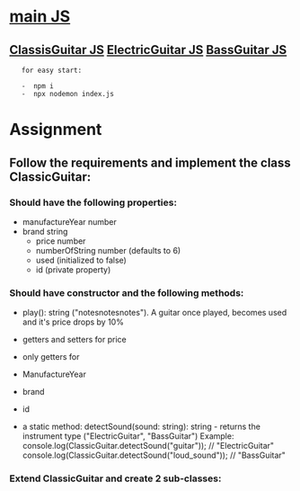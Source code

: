 # [main JS](./index.js)
## [ClassisGuitar JS](./ClassicGuitar.js) [ElectricGuitar JS](./ElectricGuitar.js) [BassGuitar JS](./BassGuitar.js) 

```
   for easy start:
   
   -  npm i
   -  npx nodemon index.js

```

# Assignment

## Follow the requirements and implement the class ClassicGuitar:

### Should have the following properties:

  -	 manufactureYear number
  -	brand string
	- price number
 	- numberOfString number (defaults to 6)
 	- used (initialized to false)
 	- id (private property)

### Should have constructor and the following methods:

   - play(): string ("notesnotesnotes"). A guitar once played, becomes used and it's price drops by 10%
   - getters and setters for price
   - only getters for

   - ManufactureYear
   - brand
   - id

   - a static method: detectSound(sound: string): string - returns the instrument type ("ElectricGuitar", "BassGuitar") Example: console.log(ClassicGuitar.detectSound("guitar")); // "ElectricGuitar" console.log(ClassicGuitar.detectSound("loud_sound")); // "BassGuitar"

### Extend ClassicGuitar and create 2 sub-classes:
